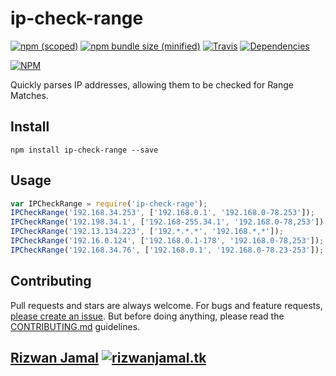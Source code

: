 # ip-check-range

[![npm (scoped)](https://img.shields.io/npm/v/ipcheck.svg)](https://www.npmjs.com/package/ip-check-range)
[![npm bundle size (minified)](https://img.shields.io/bundlephobia/min/ipcheck.svg)](https://www.npmjs.com/package/ip-check-range)
[![Travis](https://api.travis-ci.org/gosquared/ipcheck.svg)](https://travis-ci.org/gosquared/ipcheck)
[![Dependencies](https://david-dm.org/gosquared/ipcheck.svg)](https://david-dm.org/gosquared/ipcheck)

[![NPM](https://nodei.co/npm/ip-check-range.png?downloads=true&downloadRank=true&stars=true)](https://www.npmjs.com/package/ip-check-range)


Quickly parses IP addresses, allowing them to be checked for Range Matches.

## Install

`npm install ip-check-range --save`

## Usage

```js
var IPCheckRange = require('ip-check-rage');
IPCheckRange('192.168.34.253', ['192.168.0.1', '192.168.0-78.253']);    //= true
IPCheckRange('192.198.34.1', ['192.168-255.34.1', '192.168.0-78,253']); //= true
IPCheckRange('192.13.134.223', ['192.*.*.*', '192.168.*,*']);           //= true
IPCheckRange('192.16.0.124', ['192.168.0.1-178', '192.168.0-78,253']);  //= false
IPCheckRange('192.168.34.76', ['192.168.0.1', '192.168.0-78.23-253']);  //= true
```
## Contributing
Pull requests and stars are always welcome. For bugs and feature requests, [please create an issue](https://github.com/Rizwanjamal/ip-check-range/issues/new).
But before doing anything, please read the [CONTRIBUTING.md](./CONTRIBUTING.md) guidelines.

## [Rizwan Jamal](http://www.rizwanjamal.tk) [![rizwanjamal.tk][author-www-img]][author-www-url]

[npmjs-url]: https://github.com/Rizwanjamal/ip-check-range
[npmjs-img]: https://img.shields.io/npm/v/ip-check-range.svg?label=ip-check-range

[license-url]: https://github.com/Rizwanjamal/ip-check-range/blob/master/LICENSE
[license-img]: https://img.shields.io/npm/l/ip-check-range.svg

[downloads-url]: https://www.npmjs.com/package/ip-check-range
[downloads-img]: https://img.shields.io/npm/dm/ip-check-range.svg

[author-www-url]: http://www.rizwanjamal.tk
[author-www-img]: https://img.shields.io/badge/www-tunnckocore.tk-fe7d37.svg

[author-github-url]: https://github.com/tunnckoCore
[author-github-img]: https://img.shields.io/badge/github-@tunnckoCore-4183c4.svg
